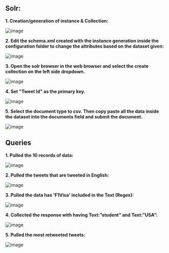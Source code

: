 

## **Solr:**

**1. Creation/generation of instance & Collection:**

![image](https://user-images.githubusercontent.com/78001524/112710684-1b0a6400-8e91-11eb-9aa8-3594fd26250a.png)


**2. Edit the schema.xml created with the instance generation inside the configuration folder to change
the attributes based on the dataset given:**

![image](https://user-images.githubusercontent.com/78001524/112710693-21004500-8e91-11eb-9957-7a65eed380ca.png)


**3. Open the solr browser in the web browser and select the create collection on the left side
dropdown.**

![image](https://user-images.githubusercontent.com/78001524/112710699-252c6280-8e91-11eb-8560-5eba43aa0048.png)


**4. Set "Tweet Id" as the primary key.**

![image](https://user-images.githubusercontent.com/78001524/112710700-29f11680-8e91-11eb-9c6f-0ff30ce95152.png)


**5. Select the document type to csv. Then copy paste all the data inside the dataset into the
documents field and submit the document.**

![image](https://user-images.githubusercontent.com/78001524/112710702-2e1d3400-8e91-11eb-9310-849805c069e9.png)

## **Queries**

**1. Pulled the 10 records of data:**

![image](https://user-images.githubusercontent.com/78001524/116711911-ececd800-a998-11eb-88f3-ea1939d6a42f.png)

**2. Pulled the tweets that are tweeted in English:**

![image](https://user-images.githubusercontent.com/78001524/116645554-b896fe80-a93b-11eb-9cf3-677c7426937b.png)

**3. Pulled the data has 'F1Visa' included in the Text (Regex):**

![image](https://user-images.githubusercontent.com/78001524/116711344-5fa98380-a998-11eb-83db-2efb4ee0b0be.png)

**4. Collected the response with having Text:”student” and Text:”USA”:**

![image](https://user-images.githubusercontent.com/78001524/116838611-94822a00-ab94-11eb-9ba2-3615b1c7616c.png)

**5. Pulled the most retweeted tweets:**

![image](https://user-images.githubusercontent.com/78001524/116842440-33f9e980-aba2-11eb-888f-15d839ebdf26.png)
